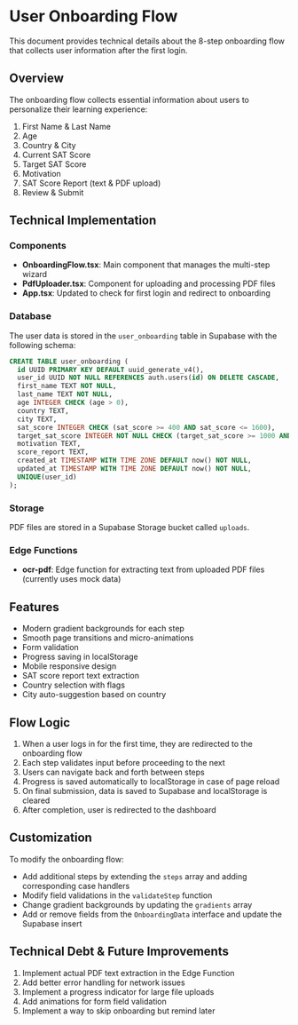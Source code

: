 # User Onboarding Flow

This document provides technical details about the 8-step onboarding flow that collects user information after the first login.

## Overview

The onboarding flow collects essential information about users to personalize their learning experience:

1. First Name & Last Name
2. Age
3. Country & City
4. Current SAT Score
5. Target SAT Score
6. Motivation
7. SAT Score Report (text & PDF upload)
8. Review & Submit

## Technical Implementation

### Components

- **OnboardingFlow.tsx**: Main component that manages the multi-step wizard
- **PdfUploader.tsx**: Component for uploading and processing PDF files
- **App.tsx**: Updated to check for first login and redirect to onboarding

### Database

The user data is stored in the `user_onboarding` table in Supabase with the following schema:

```sql
CREATE TABLE user_onboarding (
  id UUID PRIMARY KEY DEFAULT uuid_generate_v4(),
  user_id UUID NOT NULL REFERENCES auth.users(id) ON DELETE CASCADE,
  first_name TEXT NOT NULL,
  last_name TEXT NOT NULL,
  age INTEGER CHECK (age > 0),
  country TEXT,
  city TEXT,
  sat_score INTEGER CHECK (sat_score >= 400 AND sat_score <= 1600),
  target_sat_score INTEGER NOT NULL CHECK (target_sat_score >= 1000 AND target_sat_score <= 1600),
  motivation TEXT,
  score_report TEXT,
  created_at TIMESTAMP WITH TIME ZONE DEFAULT now() NOT NULL,
  updated_at TIMESTAMP WITH TIME ZONE DEFAULT now() NOT NULL,
  UNIQUE(user_id)
);
```

### Storage

PDF files are stored in a Supabase Storage bucket called `uploads`.

### Edge Functions

- **ocr-pdf**: Edge function for extracting text from uploaded PDF files (currently uses mock data)

## Features

- Modern gradient backgrounds for each step
- Smooth page transitions and micro-animations
- Form validation
- Progress saving in localStorage
- Mobile responsive design
- SAT score report text extraction
- Country selection with flags
- City auto-suggestion based on country

## Flow Logic

1. When a user logs in for the first time, they are redirected to the onboarding flow
2. Each step validates input before proceeding to the next
3. Users can navigate back and forth between steps
4. Progress is saved automatically to localStorage in case of page reload
5. On final submission, data is saved to Supabase and localStorage is cleared
6. After completion, user is redirected to the dashboard

## Customization

To modify the onboarding flow:

- Add additional steps by extending the `steps` array and adding corresponding case handlers
- Modify field validations in the `validateStep` function
- Change gradient backgrounds by updating the `gradients` array
- Add or remove fields from the `OnboardingData` interface and update the Supabase insert

## Technical Debt & Future Improvements

1. Implement actual PDF text extraction in the Edge Function
2. Add better error handling for network issues
3. Implement a progress indicator for large file uploads
4. Add animations for form field validation
5. Implement a way to skip onboarding but remind later 
